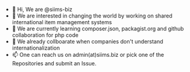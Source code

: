 - 👋 Hi, We are @siims-biz
- 👀 We are interested in changing the world by working on shared international item management systems
- 🌱 We are currently learning composer.json, packagist.org and github collaboration for php code
- 💞️ We already collboarate when companies don't understand internationalization 
- 📫 One can reach us on admin(at)siims.biz or pick one of the Repositories and submit an Issue.

<!---
siims-biz/siims-biz is a ✨ special ✨ repository because its `README.md` (this file) appears on your GitHub profile.
You can click the Preview link to take a look at your changes.
--->

